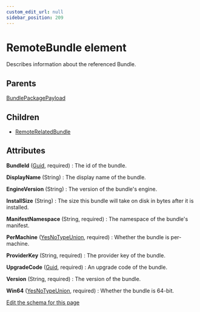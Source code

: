 ```yaml
---
custom_edit_url: null
sidebar_position: 209
---
```

# RemoteBundle element
Describes information about the referenced Bundle.

## Parents
[BundlePackagePayload](bundlepackagepayload.md)

## Children
* [RemoteRelatedBundle](remoterelatedbundle.md) 

## Attributes
**BundleId** ([Guid](guid.md 'Values of this type will look like: "01234567-89AB-CDEF-0123-456789ABCDEF" or "{01234567-89AB-CDEF-0123-456789ABCDEF}". Also allows "PUT-GUID-HERE" for use in examples.'), required)
  : The id of the bundle.

**DisplayName** (String)
  : The display name of the bundle.

**EngineVersion** (String)
  : The version of the bundle's engine.

**InstallSize** (String)
  : The size this bundle will take on disk in bytes after it is installed.

**ManifestNamespace** (String, required)
  : The namespace of the bundle's manifest.

**PerMachine** ([YesNoTypeUnion](yesnotype.md 'Values of this type will either be "yes"/"true" or "no"/"false".'), required)
  : Whether the bundle is per-machine.

**ProviderKey** (String, required)
  : The provider key of the bundle.

**UpgradeCode** ([Guid](guid.md 'Values of this type will look like: "01234567-89AB-CDEF-0123-456789ABCDEF" or "{01234567-89AB-CDEF-0123-456789ABCDEF}". Also allows "PUT-GUID-HERE" for use in examples.'), required)
  : An upgrade code of the bundle.

**Version** (String, required)
  : The version of the bundle.

**Win64** ([YesNoTypeUnion](yesnotype.md 'Values of this type will either be "yes"/"true" or "no"/"false".'), required)
  : Whether the bundle is 64-bit.


[Edit the schema for this page](https://github.com/wixtoolset/web/blob/master/src/xsd4/wix.xsd)
